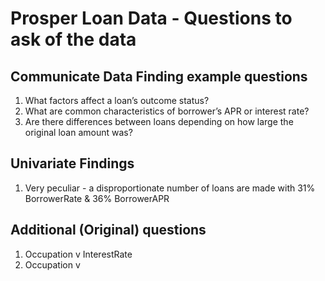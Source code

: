 # Prosper Loan Data - Questions to ask of the data

## Communicate Data Finding example questions

1. What factors affect a loan’s outcome status?
2. What are common characteristics of borrower’s APR or interest rate?
3. Are there differences between loans depending on how large the original loan amount was?

## Univariate Findings
1. Very peculiar - a disproportionate number of loans are made with 31% BorrowerRate & 36% BorrowerAPR


## Additional (Original) questions

1. Occupation v InterestRate
2. Occupation v 